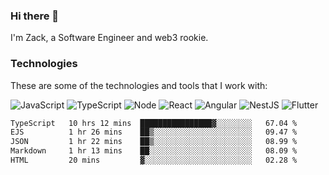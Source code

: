 ### Hi there 👋
I'm Zack, a Software Engineer and web3 rookie.

### Technologies
These are some of the technologies and tools that I work with:

![JavaScript](https://img.shields.io/badge/JavaScript-323330.svg?logo=javascript&logoColor=F7DF1E) 
![TypeScript](https://img.shields.io/badge/TypeScript-007ACC.svg?logo=typescript&logoColor=white) 
![Node](https://img.shields.io/badge/Node.js-43853D.svg?logo=node.js&logoColor=white)
![React](https://img.shields.io/badge/React-20232a.svg?logo=react&logoColor=61DAFB) 
![Angular](https://img.shields.io/badge/Angular-E23237.svg?logo=angularjs&logoColor=white)
![NestJS](https://img.shields.io/badge/NestJS-E0234E?logo=nestjs&logoColor=white)
![Flutter](https://img.shields.io/badge/Flutter-02569B.svg?logo=flutter&logoColor=white)

<!--START_SECTION:waka-->

```txt
TypeScript   10 hrs 12 mins  ████████████████▓░░░░░░░░   67.04 %
EJS          1 hr 26 mins    ██▒░░░░░░░░░░░░░░░░░░░░░░   09.47 %
JSON         1 hr 22 mins    ██▒░░░░░░░░░░░░░░░░░░░░░░   08.99 %
Markdown     1 hr 13 mins    ██░░░░░░░░░░░░░░░░░░░░░░░   08.09 %
HTML         20 mins         ▓░░░░░░░░░░░░░░░░░░░░░░░░   02.28 %
```

<!--END_SECTION:waka-->

